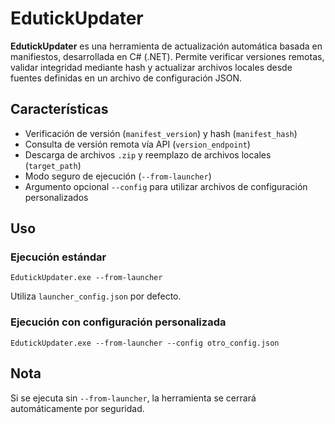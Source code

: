 # EdutickUpdater

**EdutickUpdater** es una herramienta de actualización automática basada en manifiestos, desarrollada en C# (.NET). Permite verificar versiones remotas, validar integridad mediante hash y actualizar archivos locales desde fuentes definidas en un archivo de configuración JSON.

## Características

- Verificación de versión (`manifest_version`) y hash (`manifest_hash`)
- Consulta de versión remota vía API (`version_endpoint`)
- Descarga de archivos `.zip` y reemplazo de archivos locales (`target_path`)
- Modo seguro de ejecución (`--from-launcher`)
- Argumento opcional `--config` para utilizar archivos de configuración personalizados

## Uso

### Ejecución estándar

```
EdutickUpdater.exe --from-launcher
```

Utiliza `launcher_config.json` por defecto.

### Ejecución con configuración personalizada

```
EdutickUpdater.exe --from-launcher --config otro_config.json
```

## Nota

Si se ejecuta sin `--from-launcher`, la herramienta se cerrará automáticamente por seguridad.
